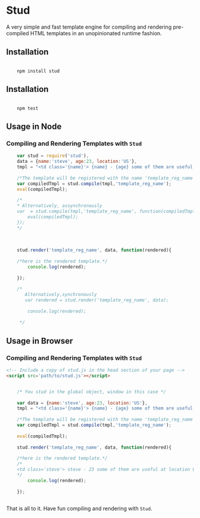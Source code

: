 # Stud 
A very simple and fast template engine for compiling and rendering pre-compiled HTML templates in an unopinionated runtime fashion.

## Installation
```cli
    
    npm install stud

```


## Installation
```cli
    
    npm test

```

## Usage in Node

### Compiling and Rendering Templates with `Stud`

```javascript
    var stud = require('stud'),
    data = {name:'steve', age:23, location:'US'},
    tmpl = "<td class='{name}'> {name} - {age} some of them are useful at location {location} as specified in the docs.</td>";
   
    /*The template will be registered with the name 'template_reg_name' */   
    var compiledTmpl = stud.compile(tmpl,'template_reg_name');  
    eval(compiledTmpl);
    
    /*
    * Alternatively, assynchronously
    var  = stud.compile(tmpl,'template_reg_name', function(compiledTmpl){
        eval(compiledTmpl);
    });  
    */
      
    
    
    stud.render('template_reg_name', data, function(rendered){
    
    /*here is the rendered template.*/
        console.log(rendered);
        
    }); 
       
    /*
       Alternatively,synchronously
       var rendered = stud.render('template_reg_name', data);
        
        console.log(rendered);
        
     */

```

## Usage in Browser

### Compiling and Rendering Templates with `Stud`

```html
<!-- Include a copy of stud.js in the head section of your page -->
<script src='path/to/stud.js'></script>
```


```javascript

    /* You stud in the global object, window in this case */
    
    var data = {name:'steve', age:23, location:'US'},
    tmpl = "<td class='{name}'> {name} - {age} some of them are useful at location {location} as specified in the docs.</td>";
   
    /*The template will be registered with the name 'template_reg_name' */   
    var compiledTmpl = stud.compile(tmpl,'template_reg_name');  
      
    eval(compiledTmpl);
    
    stud.render('template_reg_name', data, function(rendered){
    
    /*here is the rendered template.*/
    /*
    <td class='steve'> steve - 23 some of them are useful at location US as specified in the docs.</td>
    */
        console.log(rendered);
        
    });    
        

```

That is all to it. Have fun compiling and rendering with `Stud`.
